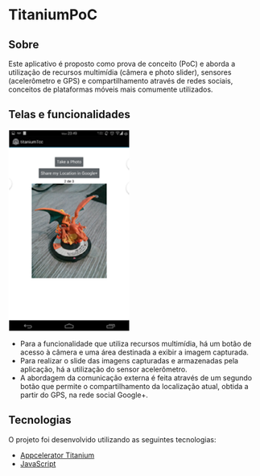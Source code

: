 # TitaniumPoC

## Sobre

Este aplicativo é proposto como prova de conceito (PoC) e aborda a utilização de recursos multimídia (câmera e photo slider), sensores (acelerômetro e GPS) e compartilhamento através de redes sociais, conceitos de plataformas móveis mais comumente utilizados.

## Telas e funcionalidades

<img src="https://github.com/CrossPlatformMDCC/TitaniumPoC/blob/master/docs/screenshot-titanium-mobile.png" height="400px" />

- Para a funcionalidade que utiliza recursos multimídia, há um botão de acesso à câmera e uma área destinada a exibir a imagem capturada.
- Para realizar o slide das imagens capturadas e armazenadas pela aplicação, há a utilização do sensor acelerômetro.
- A abordagem da comunicação externa é feita através de um segundo botão que permite o compartilhamento da localização atual, obtida a partir do GPS, na rede social Google+.

## Tecnologias

O projeto foi desenvolvido utilizando as seguintes tecnologias:

- [Appcelerator Titanium](https://www.appcelerator.com/Titanium/)
- [JavaScript](https://developer.mozilla.org/pt-BR/docs/Web/JavaScript)
